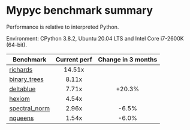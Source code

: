 # Mypyc benchmark summary

Performance is relative to interpreted Python.

Environment: CPython 3.8.2, Ubuntu 20.04 LTS and Intel Core i7-2600K (64-bit).

| Benchmark | Current perf | Change in 3 months |
| --- | :---: | :---: |
| [richards](benchmarks/richards.md) | 14.51x |  |
| [binary_trees](benchmarks/binary_trees.md) | 8.11x |  |
| [deltablue](benchmarks/deltablue.md) | 7.71x | +20.3% |
| [hexiom](benchmarks/hexiom.md) | 4.54x |  |
| [spectral_norm](benchmarks/spectral_norm.md) | 2.96x | -6.5% |
| [nqueens](benchmarks/nqueens.md) | 1.54x | -6.0% |
